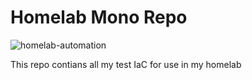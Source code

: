 # Homelab Mono Repo

![homelab-automation](https://github.com/DavidRR-F/homelab-iac/assets/99210748/13ff8c8d-7ae5-4aa5-b168-7d60b1f2bb30)

This repo contians all my test IaC for use in my homelab
